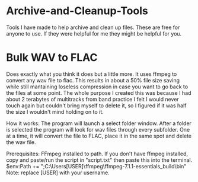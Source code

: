 # Archive-and-Cleanup-Tools
Tools I have made to help archive and clean up files. These are free for anyone to use. If they were helpful for me they might be helpful for you. 

# Bulk WAV to FLAC
Does exactly what you think it does but a little more. 
It uses ffmpeg to convert any wav file to flac. This results in about a 50% file size saving while still mantaining loseless compression in case you want to go back to the files at some point.
The whole purpose I created this was because I had about 2 terabytes of multitracks from band practice I felt I would never touch again but couldn't bring myself to delete it, so I figured if it was half the size I wouldn't mind holding on to it.

How it works: The program will launch a select folder window. After a folder is selected the program will look for wav files through every subfolder. One at a time, it will convert the file to FLAC, place it in the same spot and delete the wav file.

Prerequisites: FFmpeg installed to path. 
If you don't have ffmpeg installed, copy and paste/run the script in "script.txt" then paste this into the terminal.
$env:Path += ";C:\Users\[USER]\ffmpeg\ffmpeg-7.1.1-essentials_build\bin"
Note: replace [USER] with your username.


